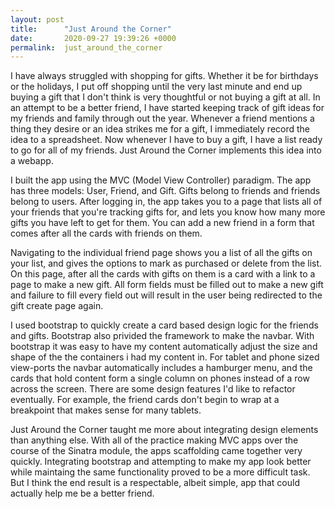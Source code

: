 ```yaml
---
layout: post
title:      "Just Around the Corner"
date:       2020-09-27 19:39:26 +0000
permalink:  just_around_the_corner
---
```



I have always struggled with shopping for gifts. Whether it be for birthdays or the holidays, I put off shopping until the very last minute and end up buying a gift that I don't think is very thoughtful or not buying a gift at all. In an attempt to be a better friend, I have started keeping track of gift ideas for my friends and family through out the year. Whenever a friend mentions a thing they desire or an idea strikes me for a gift, I immediately record the idea to a spreadsheet. Now whenever I have to buy a gift, I have a list ready to go for all of my friends. Just Around the Corner implements this idea into a webapp.

I built the app using the MVC (Model View Controller) paradigm. The app has three models: User, Friend, and Gift. Gifts belong to friends and friends belong to users. After logging in, the app takes you to a page that lists all of your friends that you're tracking gifts for, and lets you know how many more gifts you have left to get for them. You can add a new friend in a form that comes after all the cards with friends on them. 

Navigating to the individual friend page shows you a list of all the gifts on your list, and gives the options to mark as purchased or delete from the list. On this page, after all the cards with gifts on them is a card with a link to a page to make a new gift. All form fields must be filled out to make a new gift and failure to fill every field out will result in the user being redirected to the gift create page again.

I used bootstrap to quickly create a card based design logic for the friends and gifts. Bootstrap also privided the framework to make the navbar. With bootstrap it was easy to have my content automatically adjust the size and shape of the the containers i had my content in. For tablet and phone sized view-ports the navbar automatically includes a hamburger menu, and the cards that hold content form a single column on phones instead of a row across the screen. There are some design features I'd like to refactor eventually. For example, the friend cards don't begin to wrap at a breakpoint that makes sense for many tablets. 

Just Around the Corner taught me more about integrating design elements than anything else. With all of the practice making MVC apps over the course of the Sinatra module, the apps scaffolding came together very quickly. Integrating bootstrap and attempting to make my app look better while maintaing the same functionality proved to be a more difficult task. But I think the end result is a respectable, albeit simple, app that could actually help me be a better friend.


